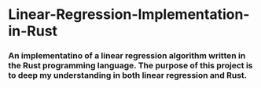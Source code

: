 # Linear-Regression-Implementation-in-Rust

### An implementatino of a linear regression algorithm written in the Rust programming language. The purpose of this project is to deep my understanding in both linear regression and Rust.
